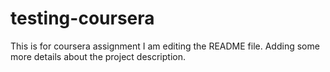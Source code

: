 # testing-coursera
This is for coursera assignment
I am editing the README file. Adding some more details about the project description.
